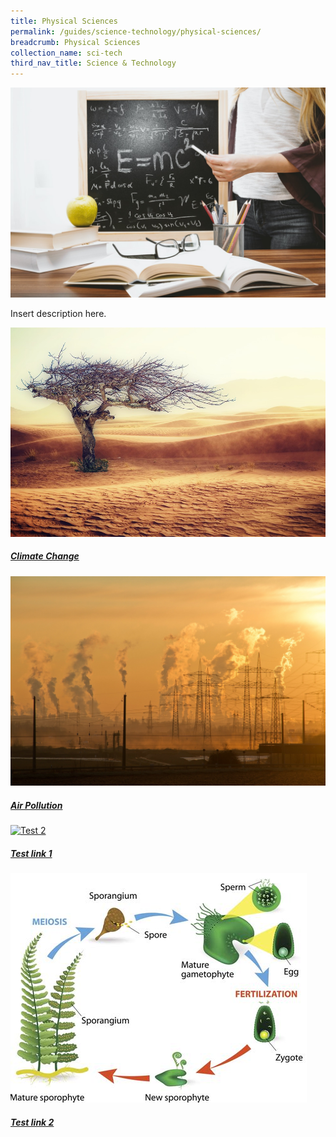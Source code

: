 ```yaml
---
title: Physical Sciences
permalink: /guides/science-technology/physical-sciences/
breadcrumb: Physical Sciences
collection_name: sci-tech
third_nav_title: Science & Technology
---
```

<img src="/images/category/physical-science.jpg" alt="physical science banner" style="width:800px;" />

Insert description here.

<div>
	<div class="row is-multiline">
		<div class="col is-half-tablet padding--bottom--lg">
			<a href="/guides/science-technology/physical-sciences/climate-change" class="project-link">
				<img src="/images/sci-tech/climate change main pic.jpg" alt="Climate Change" class="project-image">
				<div class="project-title margin--bottom--xs">
					<h5><b>Climate Change</b></h5>
				</div>
			</a>
		</div>
		<div class="col is-half-tablet padding--bottom--lg">
			<a href="/guides/science-technology/physical-sciences/air-pollution/" class="project-link">
				<img src="/images/sci-tech/air-pollution-banner.jpg" alt="Air Pollution" class="project-image">
				<div class="project-title margin--bottom--xs">
					<h5><b>Air Pollution</b></h5>
				</div>
			</a>
		</div>
	</div>
</div>
<div>
	<div class="row is-multiline">
		<div class="col is-half-tablet padding--bottom--lg">
			<a href="/guides/guides/test/" class="project-link">
				<img src="/images/category/temp sci file 1.jpg" alt="Test 2" class="project-image">
				<div class="project-title">	
				<h5><b>Test link 1</b></h5>
				</div>
			</a>
		</div>
		<div class="col is-half-tablet padding--bottom--lg">
			<a href="/guides/guides/test/" class="project-link">
				<img src="/images/sci-tech/temp sci file 2.jpg" alt="Test 2" class="project-image">
				<div class="project-title margin--bottom--xs">
					<h5><b>Test link 2</b></h5>
				</div>
			</a>
		</div>
	</div>
</div>


